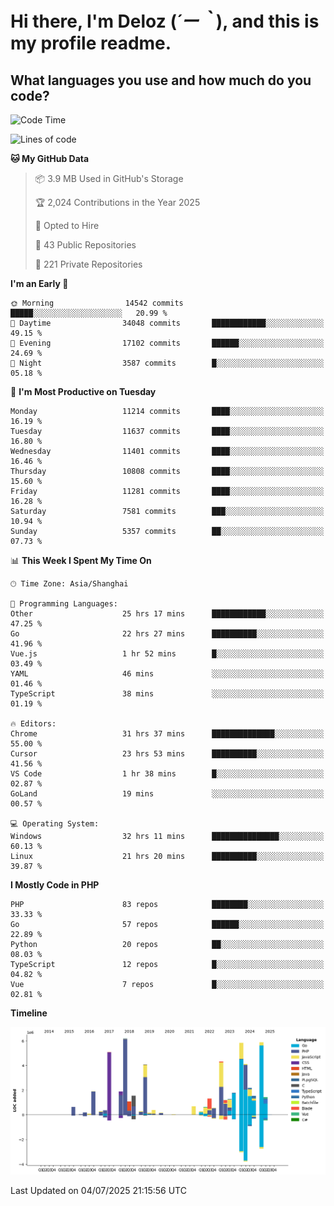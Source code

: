 # **Hi there, I'm Deloz (*´ー｀*), and this is my profile readme.**

## **What languages you use and how much do you code?**

<!--START_SECTION:waka-->
![Code Time](http://img.shields.io/badge/Code%20Time-6%2C843%20hrs%2055%20mins-blue)

![Lines of code](https://img.shields.io/badge/From%20Hello%20World%20I%27ve%20Written-57.4%20million%20lines%20of%20code-blue)

**🐱 My GitHub Data** 

> 📦 3.9 MB Used in GitHub's Storage 
 > 
> 🏆 2,024 Contributions in the Year 2025
 > 
> 💼 Opted to Hire
 > 
> 📜 43 Public Repositories 
 > 
> 🔑 221 Private Repositories 
 > 
**I'm an Early 🐤** 

```text
🌞 Morning                14542 commits       █████░░░░░░░░░░░░░░░░░░░░   20.99 % 
🌆 Daytime                34048 commits       ████████████░░░░░░░░░░░░░   49.15 % 
🌃 Evening                17102 commits       ██████░░░░░░░░░░░░░░░░░░░   24.69 % 
🌙 Night                  3587 commits        █░░░░░░░░░░░░░░░░░░░░░░░░   05.18 % 
```
📅 **I'm Most Productive on Tuesday** 

```text
Monday                   11214 commits       ████░░░░░░░░░░░░░░░░░░░░░   16.19 % 
Tuesday                  11637 commits       ████░░░░░░░░░░░░░░░░░░░░░   16.80 % 
Wednesday                11401 commits       ████░░░░░░░░░░░░░░░░░░░░░   16.46 % 
Thursday                 10808 commits       ████░░░░░░░░░░░░░░░░░░░░░   15.60 % 
Friday                   11281 commits       ████░░░░░░░░░░░░░░░░░░░░░   16.28 % 
Saturday                 7581 commits        ███░░░░░░░░░░░░░░░░░░░░░░   10.94 % 
Sunday                   5357 commits        ██░░░░░░░░░░░░░░░░░░░░░░░   07.73 % 
```


📊 **This Week I Spent My Time On** 

```text
🕑︎ Time Zone: Asia/Shanghai

💬 Programming Languages: 
Other                    25 hrs 17 mins      ████████████░░░░░░░░░░░░░   47.25 % 
Go                       22 hrs 27 mins      ██████████░░░░░░░░░░░░░░░   41.96 % 
Vue.js                   1 hr 52 mins        █░░░░░░░░░░░░░░░░░░░░░░░░   03.49 % 
YAML                     46 mins             ░░░░░░░░░░░░░░░░░░░░░░░░░   01.46 % 
TypeScript               38 mins             ░░░░░░░░░░░░░░░░░░░░░░░░░   01.19 % 

🔥 Editors: 
Chrome                   31 hrs 37 mins      ██████████████░░░░░░░░░░░   55.00 % 
Cursor                   23 hrs 53 mins      ██████████░░░░░░░░░░░░░░░   41.56 % 
VS Code                  1 hr 38 mins        █░░░░░░░░░░░░░░░░░░░░░░░░   02.87 % 
GoLand                   19 mins             ░░░░░░░░░░░░░░░░░░░░░░░░░   00.57 % 

💻 Operating System: 
Windows                  32 hrs 11 mins      ███████████████░░░░░░░░░░   60.13 % 
Linux                    21 hrs 20 mins      ██████████░░░░░░░░░░░░░░░   39.87 % 
```

**I Mostly Code in PHP** 

```text
PHP                      83 repos            ████████░░░░░░░░░░░░░░░░░   33.33 % 
Go                       57 repos            ██████░░░░░░░░░░░░░░░░░░░   22.89 % 
Python                   20 repos            ██░░░░░░░░░░░░░░░░░░░░░░░   08.03 % 
TypeScript               12 repos            █░░░░░░░░░░░░░░░░░░░░░░░░   04.82 % 
Vue                      7 repos             █░░░░░░░░░░░░░░░░░░░░░░░░   02.81 % 
```



**Timeline**

![Lines of Code chart](https://raw.githubusercontent.com/deloz/deloz/main/assets/bar_graph.png)


 Last Updated on 04/07/2025 21:15:56 UTC
<!--END_SECTION:waka-->

